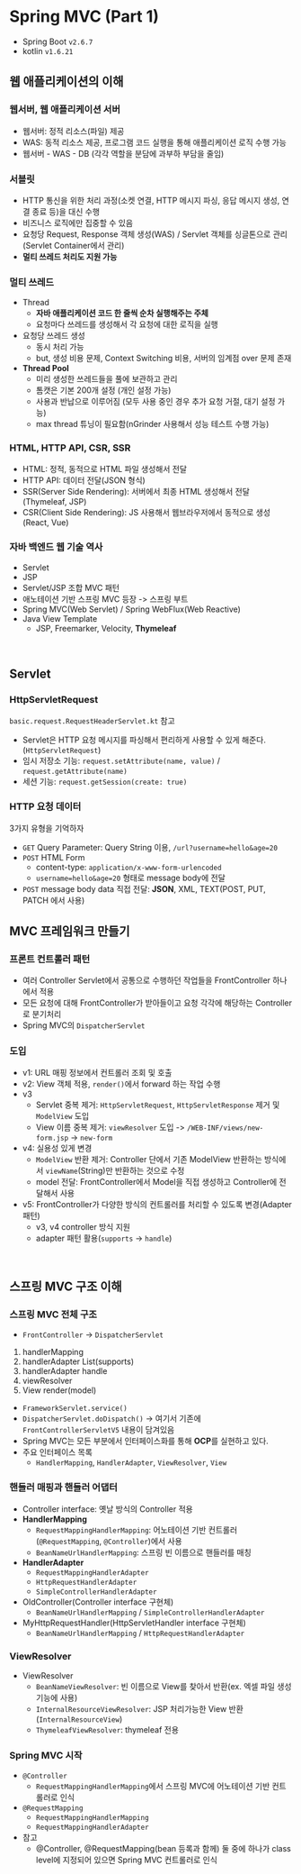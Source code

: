 # Spring MVC (Part 1)

- Spring Boot `v2.6.7`
- kotlin `v1.6.21`

## 웹 애플리케이션의 이해

### 웹서버, 웹 애플리케이션 서버
- 웹서버: 정적 리소스(파일) 제공
- WAS: 동적 리소스 제공, 프로그램 코드 실행을 통해 애플리케이션 로직 수행 가능
- 웹서버 - WAS - DB (각각 역할을 분담에 과부하 부담을 줄임)

### 서블릿
- HTTP 통신을 위한 처리 과정(소켓 연결, HTTP 메시지 파싱, 응답 메시지 생성, 연결 종료 등)을 대신 수행
- 비즈니스 로직에만 집중할 수 있음
- 요청당 Request, Response 객체 생성(WAS) / Servlet 객체를 싱글톤으로 관리 (Servlet Container에서 관리)
- **멀티 쓰레드 처리도 지원 가능**

### 멀티 쓰레드
- Thread
  - **자바 애플리케이션 코드 한 줄씩 순차 실행해주는 주체**
  - 요청마다 쓰레드를 생성해서 각 요청에 대한 로직을 실행
- 요청당 쓰레드 생성
  - 동시 처리 가능
  - but, 생성 비용 문제, Context Switching 비용, 서버의 임계점 over 문제 존재
- **Thread Pool**
  - 미리 생성한 쓰레드들을 풀에 보관하고 관리
  - 톰캣은 기본 200개 설정 (개인 설정 가능)
  - 사용과 반납으로 이루어짐 (모두 사용 중인 경우 추가 요청 거절, 대기 설정 가능)
  - max thread 튜닝이 필요함(nGrinder 사용해서 성능 테스트 수행 가능)

### HTML, HTTP API, CSR, SSR
- HTML: 정적, 동적으로 HTML 파일 생성해서 전달
- HTTP API: 데이터 전달(JSON 형식)
- SSR(Server Side Rendering): 서버에서 최종 HTML 생성해서 전달(Thymeleaf, JSP)
- CSR(Client Side Rendering): JS 사용해서 웹브라우저에서 동적으로 생성(React, Vue)

### 자바 백엔드 웹 기술 역사
- Servlet
- JSP
- Servlet/JSP 조합 MVC 패턴
- 애노테이션 기반 스프링 MVC 등장 -> 스프링 부트
- Spring MVC(Web Servlet) / Spring WebFlux(Web Reactive)
- Java View Template
  - JSP, Freemarker, Velocity, **Thymeleaf**

<br>

## Servlet

### HttpServletRequest
`basic.request.RequestHeaderServlet.kt` 참고
- Servlet은 HTTP 요청 메시지를 파싱해서 편리하게 사용할 수 있게 해준다. (`HttpServletRequest`)
- 임시 저장소 기능: `request.setAttribute(name, value)` / `request.getAttribute(name)`
- 세션 기능: `request.getSession(create: true)`

### HTTP 요청 데이터
3가지 유형을 기억하자
- `GET` Query Parameter: Query String 이용, `/url?username=hello&age=20`
- `POST` HTML Form
  - content-type: `application/x-www-form-urlencoded`
  - `username=hello&age=20` 형태로 message body에 전달
- `POST` message body data 직접 전달: **JSON**, XML, TEXT(POST, PUT, PATCH 에서 사용)

## MVC 프레임워크 만들기

### 프론트 컨트롤러 패턴
- 여러 Controller Servlet에서 공통으로 수행하던 작업들을 FrontController 하나에서 적용
- 모든 요청에 대해 FrontController가 받아들이고 요청 각각에 해당하는 Controller로 분기처리
- Spring MVC의 `DispatcherServlet`

### 도입
- v1: URL 매핑 정보에서 컨트롤러 조회 및 호출
- v2: View 객체 적용, `render()`에서 forward 하는 작업 수행
- v3
  - Servlet 중복 제거: `HttpServletRequest`, `HttpServletResponse` 제거 및 `ModelView` 도입
  - View 이름 중복 제거: `viewResolver` 도입 -> `/WEB-INF/views/new-form.jsp` -> `new-form`
- v4: 실용성 있게 변경
  - `ModelView` 반환 제거: Controller 단에서 기존 ModelView 반환하는 방식에서 `viewName`(String)만 반환하는 것으로 수정
  - model 전달: FrontController에서 Model을 직접 생성하고 Controller에 전달해서 사용
- v5: FrontController가 다양한 방식의 컨트롤러를 처리할 수 있도록 변경(Adapter 패턴)
  - v3, v4 controller 방식 지원
  - adapter 패턴 활용(`supports` -> `handle`)

<br>

## 스프링 MVC 구조 이해

### 스프링 MVC 전체 구조
- `FrontController` -> `DispatcherServlet`
1. handlerMapping
2. handlerAdapter List(supports)
3. handlerAdapter handle
4. viewResolver
5. View render(model)

- `FrameworkServlet.service()`
- `DispatcherServlet.doDispatch()` -> 여기서 기존에 `FrontControllerServletV5` 내용이 담겨있음
- Spring MVC는 모든 부분에서 인터페이스화를 통해 **OCP**를 실현하고 있다.
- 주요 인터페이스 목록
  - `HandlerMapping`, `HandlerAdapter`, `ViewResolver`, `View`

### 핸들러 매핑과 핸들러 어댑터
- Controller interface: 옛날 방식의 Controller 적용
- **HandlerMapping**
  - `RequestMappingHandlerMapping`: 어노테이션 기반 컨트롤러(`@RequestMapping`, `@Controller`)에서 사용
  - `BeanNameUrlHandlerMapping`: 스프링 빈 이름으로 핸들러를 매칭
- **HandlerAdapter**
  - `RequestMappingHandlerAdapter`
  - `HttpRequestHandlerAdapter`
  - `SimpleControllerHandlerAdapter`
- OldController(Controller interface 구현체)
  - `BeanNameUrlHandlerMapping` / `SimpleControllerHandlerAdapter`
- MyHttpRequestHandler(HttpServletHandler interface 구현체)
  - `BeanNameUrlHandlerMapping` / `HttpRequestHandlerAdapter`

### ViewResolver
- ViewResolver
  - `BeanNameViewResolver`: 빈 이름으로 View를 찾아서 반환(ex. 엑셀 파일 생성 기능에 사용)
  - `InternalResourceViewResolver`: JSP 처리가능한 View 반환(`InternalResourceView`)
  - `ThymeleafViewResolver`: thymeleaf 전용

### Spring MVC 시작
- `@Controller`
  - `RequestMappingHandlerMapping`에서 스프링 MVC에 어노테이션 기반 컨트롤러로 인식
- `@RequestMapping`
  - `RequestMappingHandlerMapping`
  - `RequestMappingHandlerAdapter`
- 참고
  - @Controller, @RequestMapping(bean 등록과 함께) 둘 중에 하나가 class level에 지정되어 있으면 Spring MVC 컨트롤러로 인식